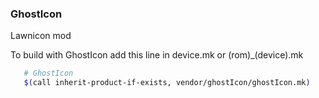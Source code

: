 ### GhostIcon

Lawnicon mod 

To build with GhostIcon add this line in device.mk or (rom)_(device).mk
```bash
   # GhostIcon
   $(call inherit-product-if-exists, vendor/ghostIcon/ghostIcon.mk)
```
